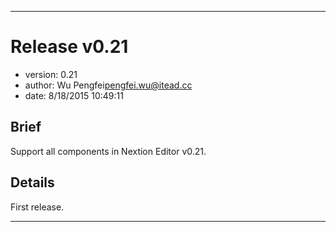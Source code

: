 
--------------------------------------------------------------------------------

# Release v0.21

  - version: 0.21
  - author: Wu Pengfei<pengfei.wu@itead.cc>
  - date: 8/18/2015 10:49:11 

## Brief

Support all components in Nextion Editor v0.21. 

## Details

First release. 
  
--------------------------------------------------------------------------------